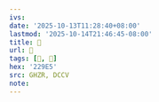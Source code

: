 ```yaml
---
ivs:
date: '2025-10-13T11:28:40+08:00'
lastmod: '2025-10-14T21:46:45-08:00'
title: 󰞇
url: 󰞇
tags: [𢧥, 𢧥]
hex: '229E5'
src: GHZR, DCCV
note:
---
```

